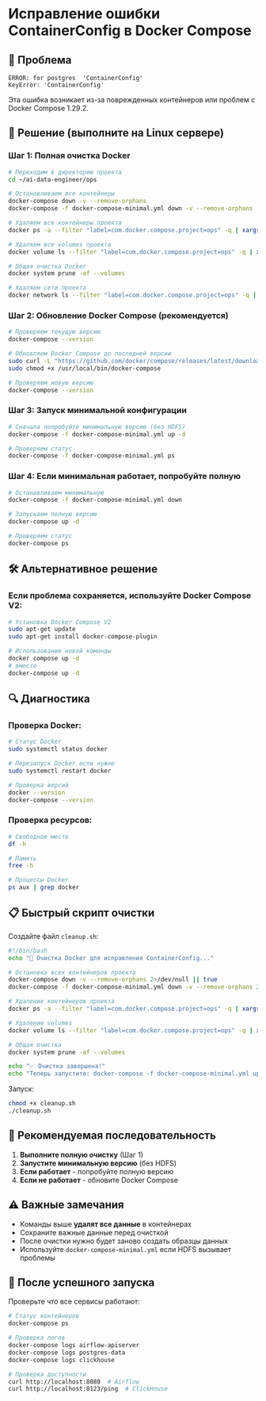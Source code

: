# Исправление ошибки ContainerConfig в Docker Compose

## 🚨 Проблема
```
ERROR: for postgres  'ContainerConfig'
KeyError: 'ContainerConfig'
```

Эта ошибка возникает из-за поврежденных контейнеров или проблем с Docker Compose 1.29.2.

## 🔧 Решение (выполните на Linux сервере)

### Шаг 1: Полная очистка Docker
```bash
# Переходим в директорию проекта
cd ~/ai-data-engineer/ops

# Останавливаем все контейнеры
docker-compose down -v --remove-orphans
docker-compose -f docker-compose-minimal.yml down -v --remove-orphans

# Удаляем все контейнеры проекта
docker ps -a --filter "label=com.docker.compose.project=ops" -q | xargs -r docker rm -f

# Удаляем все volumes проекта
docker volume ls --filter "label=com.docker.compose.project=ops" -q | xargs -r docker volume rm

# Общая очистка Docker
docker system prune -af --volumes

# Удаляем сети проекта
docker network ls --filter "label=com.docker.compose.project=ops" -q | xargs -r docker network rm 2>/dev/null || true
```

### Шаг 2: Обновление Docker Compose (рекомендуется)
```bash
# Проверяем текущую версию
docker-compose --version

# Обновляем Docker Compose до последней версии
sudo curl -L "https://github.com/docker/compose/releases/latest/download/docker-compose-$(uname -s)-$(uname -m)" -o /usr/local/bin/docker-compose
sudo chmod +x /usr/local/bin/docker-compose

# Проверяем новую версию
docker-compose --version
```

### Шаг 3: Запуск минимальной конфигурации
```bash
# Сначала попробуйте минимальную версию (без HDFS)
docker-compose -f docker-compose-minimal.yml up -d

# Проверяем статус
docker-compose -f docker-compose-minimal.yml ps
```

### Шаг 4: Если минимальная работает, попробуйте полную
```bash
# Останавливаем минимальную
docker-compose -f docker-compose-minimal.yml down

# Запускаем полную версию
docker-compose up -d

# Проверяем статус
docker-compose ps
```

## 🛠️ Альтернативное решение

### Если проблема сохраняется, используйте Docker Compose V2:
```bash
# Установка Docker Compose V2
sudo apt-get update
sudo apt-get install docker-compose-plugin

# Использование новой команды
docker compose up -d
# вместо
docker-compose up -d
```

## 🔍 Диагностика

### Проверка Docker:
```bash
# Статус Docker
sudo systemctl status docker

# Перезапуск Docker если нужно
sudo systemctl restart docker

# Проверка версий
docker --version
docker-compose --version
```

### Проверка ресурсов:
```bash
# Свободное место
df -h

# Память
free -h

# Процессы Docker
ps aux | grep docker
```

## 📋 Быстрый скрипт очистки

Создайте файл `cleanup.sh`:
```bash
#!/bin/bash
echo "🔧 Очистка Docker для исправления ContainerConfig..."

# Остановка всех контейнеров проекта
docker-compose down -v --remove-orphans 2>/dev/null || true
docker-compose -f docker-compose-minimal.yml down -v --remove-orphans 2>/dev/null || true

# Удаление контейнеров проекта
docker ps -a --filter "label=com.docker.compose.project=ops" -q | xargs -r docker rm -f

# Удаление volumes
docker volume ls --filter "label=com.docker.compose.project=ops" -q | xargs -r docker volume rm

# Общая очистка
docker system prune -af --volumes

echo "✅ Очистка завершена!"
echo "Теперь запустите: docker-compose -f docker-compose-minimal.yml up -d"
```

Запуск:
```bash
chmod +x cleanup.sh
./cleanup.sh
```

## 🎯 Рекомендуемая последовательность

1. **Выполните полную очистку** (Шаг 1)
2. **Запустите минимальную версию** (без HDFS)
3. **Если работает** - попробуйте полную версию
4. **Если не работает** - обновите Docker Compose

## ⚠️ Важные замечания

- Команды выше **удалят все данные** в контейнерах
- Сохраните важные данные перед очисткой
- После очистки нужно будет заново создать образцы данных
- Используйте `docker-compose-minimal.yml` если HDFS вызывает проблемы

## 🚀 После успешного запуска

Проверьте что все сервисы работают:
```bash
# Статус контейнеров
docker-compose ps

# Проверка логов
docker-compose logs airflow-apiserver
docker-compose logs postgres-data
docker-compose logs clickhouse

# Проверка доступности
curl http://localhost:8080  # Airflow
curl http://localhost:8123/ping  # ClickHouse
```
